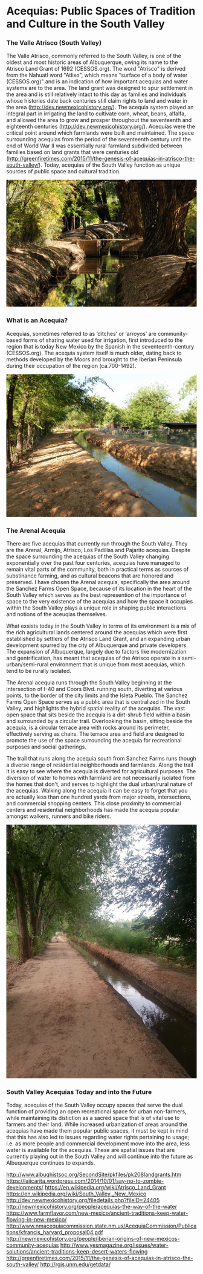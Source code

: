 # Acequias: Public Spaces of Tradition and Culture in the South Valley

### The Valle Atrisco (South Valley)

The Valle Atrisco, commonly referred to the South Valley, is one of the oldest and most historic areas of Albuquerque, owing its name to the Atrisco Land Grant of 1692 (CESSOS.org). The word "Atrisco" is derived from the Nahuatl word "Atlixo", which means “surface of a body of water (CESSOS.org)" and is an indication of how important acequias and water systems are to the area. The land grant was designed to spur settlement in the area and is still relatively intact to this day as families and individuals whose histories date back centuries still claim rights to land and water in the area (http://dev.newmexicohistory.org/). The acequia system played an integral part in irrigating the land to cultivate corn, wheat, beans, alfalfa, and allowed the area to grow and prosper throughout the seventeenth and eighteenth centuries (http://dev.newmexicohistory.org/). Acequias were the critical point around which farmlands were built and maintained. The space surrounding acequias from the period of the seventeenth century until the end of World War II was essentially rural farmland subdivided between families based on land grants that were centuries old (http://greenfiretimes.com/2015/11/the-genesis-of-acequias-in-atrisco-the-south-valley/). Today, acequias of the South Valley function as unique sources of public space and cultural tradition. 

![South Valley Acequia](images/acequia1.jpeg)

### What is an Acequia?

Acequias, sometimes referred to as ‘ditches’ or ‘arroyos’ are community-based forms of sharing water used for irrigation, first introduced to the region that is today New Mexico by the Spanish in the seventeenth-century (CESSOS.org). The acequia system itself is much older, dating back to methods developed by the Moors and brought to the Iberian Peninsula during their occupation of the region (ca.700-1492).

![South Valley Acequia](images/acequia2.jpeg)

### The Arenal Acequia

There are five acequias that currently run through the South Valley. They are the Arenal, Armijo, Atrisco, Los Padillas and Pajarito acequias. Despite the space surrounding the acequias of the South Valley changing exponentially over the past four centuries, acequias have managed to remain vital parts of the community, both in practical terms as sources of substinance farming, and as cultural beacons that are honored and preserved. I have chosen the Arenal acequia, specifically the area around the Sanchez Farms Open Space, because of its location in the heart of the South Valley which serves as the best represention of the importance of space to the very existence of the acequias and how the space it occupies within the South Valley plays a unique role in shaping public interactions and notions of the aceuqias themselves. 

What exsists today in the South Valley in terms of its environment is a mix of the rich agricultural lands centered around the acequias which were first established by settlers of the Atrisco Land Grant, and an expanding urban development spurred by the city of Albuquerque and private developers. The expansion of Albuquerque, largely due to factors like modernization and gentrification, has meant that acequias of the Atrisco operate in a semi-urban/semi-rural environment that is unique from most acequias, which tend to be rurally isolated. 

The Arenal acequia runs through the South Valley beginning at the intersection of I-40 and Coors Blvd. running south, diverting at various points, to the border of the city limits and the Isleta Pueblo. The Sanchez Farms Open Space serves as a public area that is centralized in the South Valley, and highlights the hybrid spatial reality of the acequias. The vast open space that sits beside the acequia is a dirt-shrub field within a basin and surrounded by a circular trail. Overlooking the basin, sitting beside the acequia, is a circular terrace area with rocks around its perimeter, effectively serving as chairs. The terrace area and field are designed to promote the use of the space surrounding the acequia for recreational purposes and social gatherings. 

The trail that runs along the acequia south from Sanchez Farms runs though a diverse range of residential neighborhoods and farmlands. Along the trail it is easy to see where the acequia is diverted for agricultural purposes. The diversion of water to homes with farmland are not necessarily isolated from the homes that don't, and serves to highlight the dual urban/rural nature of the acequias. Walking along the acequia it can be easy to forget that you are actually less than one hundred yards from major streets, intersections, and commercial shopping centers. This close proximity to commercial centers and residential neighborhoods has made the acequia popular amongst walkers, runners and bike riders.

![South Valley Acequia](images/acequia3.jpeg)

### South Valley Acequias Today and into the Future

Today, acequias of the South Valley occupy spaces that serve the dual function of providing an open recreational space for urban non-farmers, while maintaining its distiction as a sacred space that is of vital use to farmers and their land. While increased urbanization of areas around the acequias have made them popular public spaces, it must be kept in mind that this has also led to issues regarding water rights pertaining to usage; i.e. as more people and commercial development move into the area, less water is available for the acequias. These are spatial issues that are currently playing out in the South Valley and will continue into the future as Albuquerque continues to expands.    

http://www.albuqhistsoc.org/SecondSite/pkfiles/pk208landgrants.htm
https://lajicarita.wordpress.com/2014/10/01/say-no-to-zombie-developments/
https://en.wikipedia.org/wiki/Atrisco_Land_Grant
https://en.wikipedia.org/wiki/South_Valley,_New_Mexico
http://dev.newmexicohistory.org/filedetails.php?fileID=24405
http://newmexicohistory.org/people/acequias-the-way-of-the-water
https://www.farmflavor.com/new-mexico/ancient-traditions-keep-water-flowing-in-new-mexico/
http://www.nmacequiacommission.state.nm.us/AcequiaCommission/Publications/kfrancis_harvard_proposal04.pdf
http://newmexicohistory.org/people/iberian-origins-of-new-mexicos-community-acequias
http://www.yesmagazine.org/issues/water-solutions/ancient-traditions-keep-desert-waters-flowing
http://greenfiretimes.com/2015/11/the-genesis-of-acequias-in-atrisco-the-south-valley/
http://rgis.unm.edu/getdata/
